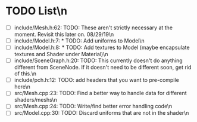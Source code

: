 # TODO List\n
 - [ ] include/Mesh.h:62:	 TODO: These aren't strictly necessary at the moment. Revisit this later on. 08/29/19\n
 - [ ] include/Model.h:7: * TODO: Add uniforms to Model\n
 - [ ] include/Model.h:8: * TODO: Add textures to Model (maybe encapsulate textures and Shader under Material)\n
 - [ ] include/SceneGraph.h:20:	 TODO: This currently doesn't do anything different from SceneNode. If it doesn't need to be different soon, get rid of this.\n
 - [ ] include/pch.h:12: TODO: add headers that you want to pre-compile here\n
 - [ ] src/Mesh.cpp:23:	 TODO: Find a better way to handle data for different shaders/meshs\n
 - [ ] src/Mesh.cpp:24:	 TODO: Write/find better error handling code\n
 - [ ] src/Model.cpp:30:	 TODO: Discard uniforms that are not in the shader\n
